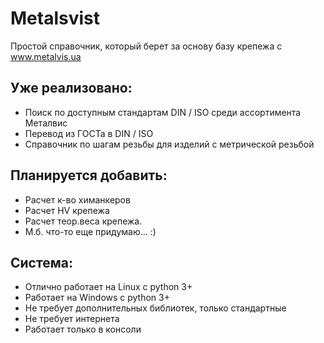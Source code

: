 # Metalsvist
Простой справочник, который берет за основу базу крепежа с www.metalvis.ua

## Уже реализовано: 
* Поиск по доступным стандартам DIN / ISO среди ассортимента Металвис
* Перевод из ГОСТа в DIN / ISO
* Справочник по шагам резьбы для изделий с метрической резьбой 

## Планируется добавить:
* Расчет к-во химанкеров
* Расчет HV крепежа
* Расчет теор.веса крепежа. 
* М.б. что-то еще придумаю... :)

## Система:
* Отлично работает на Linux c python 3+
* Работает на Windows c python 3+
* Не требует дополнительных библиотек, только стандартные
* Не требует интернета
* Работает только в консоли

